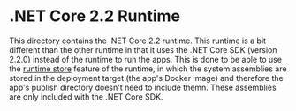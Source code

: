 # .NET Core 2.2 Runtime
This directory contains the .NET Core 2.2 runtime. This runtime is a bit different than the other runtime in that it uses the .NET Core SDK (version 2.2.0) instead of the runtime to run the apps. This is done to be able to use the [runtime store](https://docs.microsoft.com/en-us/dotnet/core/deploying/runtime-store) feature of the runtime, in which the system assemblies are stored in the deployment target (the app's Docker image) and therefore the app's publish directory doesn't need to include themn. These assemblies are only included with the .NET Core SDK.
